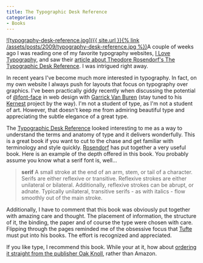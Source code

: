 ```yaml
---
title: The Typographic Desk Reference
categories:
- Books
---
```


[![typography-desk-reference.jpg]({{ site.url }}{% link /assets/posts/2009/typography-desk-reference.jpg %})](http://typedeskref.com/)A couple of weeks ago I was reading one of my favorite typography websites, [I Love Typography](http://ilovetypography.com/), and saw their [article about Theodore Rosendorf's The Typographic Desk Reference](http://ilovetypography.com/2009/04/21/the-typographic-desk-reference/). I was intrigued right away.

In recent years I've become much more interested in typography. In fact, on my own website I always push for layouts that focus on typography over graphics. I've been practically giddy recently when discussing the potential of [@font-face](http://www.w3.org/TR/css3-webfonts/) in web design with [Garrick Van Buren](http://garrickvanburen.com/) (stay tuned to his [Kernest](http://www.kernest.com/) project by the way). I'm not a student of type, as I'm not a student of art. However, that doesn't keep me from admiring beautiful type and appreciating the subtle elegance of a great type.

<!-- more -->

The [Typographic Desk Reference](http://typedeskref.com/) looked interesting to me as a way to understand the terms and anatomy of type and it delivers wonderfully. This is a great book if you want to cut to the chase and get familiar with terminology and style quickly. [Rosendorf](http://rosendorf.us/) has put together a very useful book. Here is an example of the depth offered in this book. You probably assume you know what a serif font is, well...

> **serif** A small stroke at the end of an arm, stem, or tail of a character. Serifs are either reflexive or transitive. Reflexive strokes are either unilateral or bilateral. Additionally, reflexive strokes can be abrupt, or adnate. Typically unilateral, transitive serifs - as with italics - flow smoothly out of the main stroke.

Additionally, I have to comment that this book was obviously put together with amazing care and thought. The placement of information, the structure of it, the binding, the paper and of course the type were chosen with care. Flipping through the pages reminded me of the obsessive focus that [Tufte](http://www.edwardtufte.com/tufte/) must put into his books. The effort is recognized and appreciated.

If you like type, I recommend this book. While your at it, how about [ordering it straight from the publisher Oak Knoll](http://www.oakknoll.com/detail.php?d_booknr=96672), rather than Amazon.

